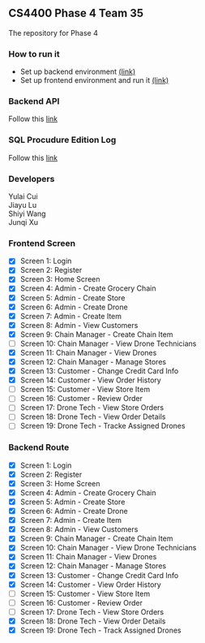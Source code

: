 ## CS4400 Phase 4 Team 35

The repository for Phase 4
<br/>

### How to run it

- Set up backend environment [(link)](https://github.gatech.edu/cs4400group35/cs4400_Phase4/tree/master/backend)
- Set up frontend environment and run it [(link)](https://github.gatech.edu/cs4400group35/cs4400_Phase4/tree/master/frontend)

### Backend API

Follow this [link](https://github.gatech.edu/cs4400group35/cs4400_Phase4/tree/master/backend)

### SQL Procudure Edition Log

Follow this [link](https://github.gatech.edu/cs4400group35/cs4400_Phase4/tree/master/SQL_database)

### Developers

Yulai Cui <br/>
Jiayu Lu <br/>
Shiyi Wang <br/>
Junqi Xu <br/>

### Frontend Screen
- [x] Screen 1: Login
- [x] Screen 2: Register
- [x] Screen 3: Home Screen
- [x] Screen 4: Admin - Create Grocery Chain
- [x] Screen 5: Admin - Create Store
- [x] Screen 6: Admin - Create Drone
- [x] Screen 7: Admin - Create Item
- [x] Screen 8: Admin - View Customers
- [x] Screen 9: Chain Manager - Create Chain Item
- [ ] Screen 10: Chain Manager - View Drone Technicians
- [x] Screen 11: Chain Manager - View Drones
- [x] Screen 12: Chain Manager - Manage Stores
- [x] Screen 13: Customer - Change Credit Card Info
- [x] Screen 14: Customer - View Order History
- [ ] Screen 15: Customer - View Store Item
- [ ] Screen 16: Customer - Review Order
- [ ] Screen 17: Drone Tech - View Store Orders
- [ ] Screen 18: Drone Tech - View Order Details
- [ ] Screen 19: Drone Tech - Tracke Assigned Drones

### Backend Route
- [x] Screen 1: Login
- [x] Screen 2: Register
- [x] Screen 3: Home Screen
- [x] Screen 4: Admin - Create Grocery Chain
- [x] Screen 5: Admin - Create Store
- [x] Screen 6: Admin - Create Drone
- [x] Screen 7: Admin - Create Item
- [x] Screen 8: Admin - View Customers
- [x] Screen 9: Chain Manager - Create Chain Item
- [x] Screen 10: Chain Manager - View Drone Technicians
- [x] Screen 11: Chain Manager - View Drones
- [x] Screen 12: Chain Manager - Manage Stores
- [x] Screen 13: Customer - Change Credit Card Info
- [x] Screen 14: Customer - View Order History
- [ ] Screen 15: Customer - View Store Item
- [ ] Screen 16: Customer - Review Order
- [ ] Screen 17: Drone Tech - View Store Orders
- [x] Screen 18: Drone Tech - View Order Details
- [x] Screen 19: Drone Tech - Track Assigned Drones
